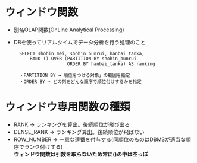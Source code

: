 # ウィンドウ関数
- 別名OLAP関数(OnLine Analytical Processing)
- DBを使ってリアルタイムでデータ分析を行う処理のこと

        SELECT shohin_mei, shohin_bunrui, hanbai_tanka,
            RANK () OVER (PARTITION BY shohin_bunrui
                          ORDER BY hanbai_tanka) AS ranking
        
        ・PARTITION BY → 順位をつける対象」の範囲を指定
        ・ORDER BY → どの列をどんな順序で順位付けするかを指定

# ウィンドウ専用関数の種類
- RANK → ランキングを算出。後続順位が飛び出る
- DENSE_RANK → ランキング算出。後続順位が飛ばない
- ROW_NUMBER → 一意な連番を付与する(同順位のものはDBMSが適当な順序でランク付けする)  
**ウィンドウ関数は引数を取らないため常に()の中は空っぽ**
